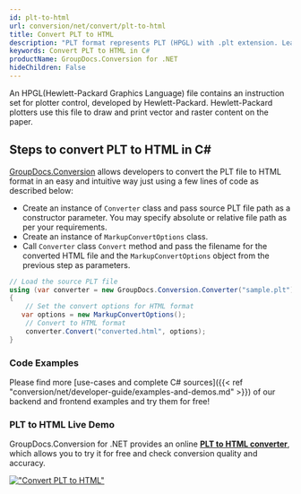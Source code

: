 ```yaml
---
id: plt-to-html
url: conversion/net/convert/plt-to-html
title: Convert PLT to HTML
description: "PLT format represents PLT (HPGL) with .plt extension. Learn how to convert PLT to HTML file programmatically in C# language using GroupDocs.Conversion for .NET library."
keywords: Convert PLT to HTML in C#
productName: GroupDocs.Conversion for .NET
hideChildren: False
---
```


An HPGL(Hewlett-Packard Graphics Language) file contains an instruction set for plotter control, developed by Hewlett-Packard. Hewlett-Packard plotters use this file to draw and print vector and raster content on the paper.

## Steps to convert PLT to HTML in C#

[GroupDocs.Conversion](https://products.groupdocs.com/conversion/net) allows developers to convert the PLT file to HTML format in an easy and intuitive way just using a few lines of code as described below:

* Create an instance of `Converter` class and pass source PLT file path as a constructor parameter. You may specify absolute or relative file path as per your requirements. 
* Create an instance of `MarkupConvertOptions` class.
* Call `Converter` class `Convert` method and pass the filename for the converted HTML file and the `MarkupConvertOptions` object from the previous step as parameters.

```csharp
// Load the source PLT file
using (var converter = new GroupDocs.Conversion.Converter("sample.plt"))
{
    // Set the convert options for HTML format
   var options = new MarkupConvertOptions();
    // Convert to HTML format
    converter.Convert("converted.html", options);
}
```

### Code Examples

Please find more [use-cases and complete C# sources]({{< ref "conversion/net/developer-guide/examples-and-demos.md" >}}) of our backend and frontend examples and try them for free!

### PLT to HTML Live Demo

GroupDocs.Conversion for .NET provides an online [**PLT to HTML converter**](https://products.groupdocs.app/conversion/plt-to-html), which allows you to try it for free and check conversion quality and accuracy.

[!["Convert PLT to HTML"](conversion/net/images/convert-to-html/convert-plt-to-html.png)](https://products.groupdocs.app/conversion/plt-to-html)